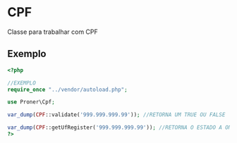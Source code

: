 # CPF
Classe para trabalhar com CPF

## Exemplo
```php
<?php

//EXEMPLO
require_once "../vendor/autoload.php";

use Proner\Cpf;

var_dump(CPF::validate('999.999.999.99')); //RETORNA UM TRUE OU FALSE

var_dump(CPF::getUfRegister('999.999.999.99')); //RETORNA O ESTADO A ONDE FOI REGISTRADO O CPF
?>
